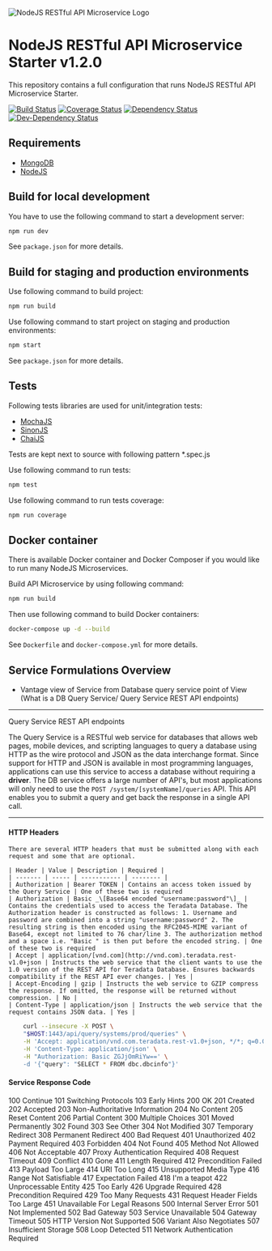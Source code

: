 ![NodeJS RESTful API Microservice Logo](https://github.com/Abdizriel/nodejs-microservice-starter/blob/master/logo.jpg)

# NodeJS RESTful API Microservice Starter v1.2.0
This repository contains a full configuration that runs NodeJS RESTful API Microservice Starter.

[![Build Status](https://secure.travis-ci.org/Abdizriel/nodejs-microservice-starter.png?branch=master)](https://travis-ci.org/Abdizriel/nodejs-microservice-starter)
[![Coverage Status](https://coveralls.io/repos/github/Abdizriel/nodejs-microservice-starter/badge.svg?branch=master)](https://coveralls.io/github/Abdizriel/nodejs-microservice-starter?branch=master)
[![Dependency Status](https://img.shields.io/david/Abdizriel/nodejs-microservice-starter.svg)](https://david-dm.org/Abdizriel/nodejs-microservice-starter)
[![Dev-Dependency Status](https://img.shields.io/david/dev/Abdizriel/nodejs-microservice-starter.svg)](https://david-dm.org/Abdizriel/nodejs-microservice-starter#info=devDependencies)

## Requirements

* [MongoDB](https://www.mongodb.com/download-center "MongoDB")
* [NodeJS](https://nodejs.org/en/download "NodeJS")

## Build for local development

You have to use the following command to start a development server:

```sh
npm run dev
```

See `package.json` for more details.

## Build for staging and production environments

Use following command to build project:

```sh
npm run build
```

Use following command to start project on staging and production environments:

```sh
npm start
```

See `package.json` for more details.

## Tests

Following tests libraries are used for unit/integration tests:
* [MochaJS](https://mochajs.org "MochaJS")
* [SinonJS](http://sinonjs.org "SinonJS")
* [ChaiJS](http://chaijs.com/ "ChaiJS")

Tests are kept next to source with following pattern *.spec.js

Use following command to run tests:

```sh
npm test
```

Use following command to run tests coverage:

```sh
npm run coverage
```

## Docker container

There is available Docker container and Docker Composer if you would like to run many NodeJS Microservices.

Build API Microservice by using following command:

```sh
npm run build
```

Then use following command to build Docker containers:

```sh
docker-compose up -d --build
```

See `Dockerfile` and `docker-compose.yml` for more details.


## Service Formulations Overview
- Vantage view of Service from Database query service point of View (What is a DB Query Service/ Query Service REST API endpoints)

***
Query Service REST API endpoints

The Query Service is a RESTful web service for databases that allows web pages, mobile devices, and scripting languages to query a database using HTTP as the wire protocol and JSON as the data interchange format. Since support for HTTP and JSON is available in most programming languages, applications can use  this service to access a database without requiring a **driver**.
The DB service offers a large number of API's, but most applications will only need to use the  `POST /system/[systemName]/queries` API. This API enables you to submit a query and get back the response in a   single API call.

****

 #### HTTP Headers

    There are several HTTP headers that must be submitted along with each request and some that are optional.

    | Header | Value | Description | Required |
    | ------- | ----- | ----------- | -------- |
    | Authorization | Bearer TOKEN | Contains an access token issued by the Query Service | One of these two is required
    | Authorization | Basic _\[Base64 encoded "username:password"\]_ | Contains the credentials used to access the Teradata Database. The Authorization header is constructed as follows: 1. Username and password are combined into a string "username:password" 2. The resulting string is then encoded using the RFC2045-MIME variant of Base64, except not limited to 76 char/line 3. The authorization method and a space i.e. "Basic " is then put before the encoded string. | One of these two is required
    | Accept | application/[vnd.com](http://vnd.com).teradata.rest-v1.0+json | Instructs the web service that the client wants to use the 1.0 version of the REST API for Teradata Database. Ensures backwards compatibility if the REST API ever changes. | Yes |
    | Accept-Encoding | gzip | Instructs the web service to GZIP compress the response. If omitted, the response will be returned without compression. | No |
    | Content-Type | application/json | Instructs the web service that the request contains JSON data. | Yes |

```bash
    curl --insecure -X POST \
    "$HOST:1443/api/query/systems/prod/queries" \
    -H 'Accept: application/vnd.com.teradata.rest-v1.0+json, */*; q=0.01' \
    -H 'Content-Type: application/json' \
    -H "Authorization: Basic ZGJjOmRiYw==' \
    -d '{"query": "SELECT * FROM dbc.dbcinfo"}'
```

#### Service Response Code
100 Continue
101 Switching Protocols
103 Early Hints
200 OK
201 Created
202 Accepted
203 Non-Authoritative Information
204 No Content
205 Reset Content
206 Partial Content
300 Multiple Choices
301 Moved Permanently
302 Found
303 See Other
304 Not Modified
307 Temporary Redirect
308 Permanent Redirect
400 Bad Request
401 Unauthorized
402 Payment Required
403 Forbidden
404 Not Found
405 Method Not Allowed
406 Not Acceptable
407 Proxy Authentication Required
408 Request Timeout
409 Conflict
410 Gone
411 Length Required
412 Precondition Failed
413 Payload Too Large
414 URI Too Long
415 Unsupported Media Type
416 Range Not Satisfiable
417 Expectation Failed
418 I'm a teapot
422 Unprocessable Entity
425 Too Early
426 Upgrade Required
428 Precondition Required
429 Too Many Requests
431 Request Header Fields Too Large
451 Unavailable For Legal Reasons
500 Internal Server Error
501 Not Implemented
502 Bad Gateway
503 Service Unavailable
504 Gateway Timeout
505 HTTP Version Not Supported
506 Variant Also Negotiates
507 Insufficient Storage
508 Loop Detected
511 Network Authentication Required
